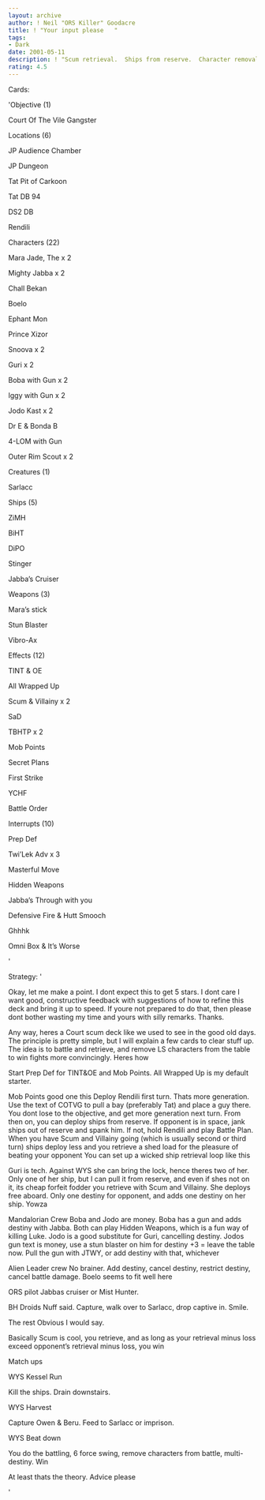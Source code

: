 ```yaml
---
layout: archive
author: ! Neil "ORS Killer" Goodacre
title: ! "Your input please   "
tags:
- Dark
date: 2001-05-11
description: ! "Scum retrieval.  Ships from reserve.  Character removal."
rating: 4.5
---
```

Cards: 

'Objective (1)


Court Of The Vile Gangster


Locations (6)


JP  Audience Chamber

JP  Dungeon

Tat  Pit of Carkoon

Tat  DB 94

DS2  DB

Rendili


Characters (22)


Mara Jade, The x 2

Mighty Jabba x 2

Chall Bekan 

Boelo

Ephant Mon

Prince Xizor

Snoova x 2

Guri x 2

Boba with Gun x 2

Iggy with Gun x 2

Jodo Kast x 2

Dr E & Bonda B

4-LOM with Gun

Outer Rim Scout x 2


Creatures (1)


Sarlacc


Ships (5)


ZiMH

BiHT

DiPO

Stinger

Jabba&#8217;s Cruiser


Weapons (3)


Mara&#8217;s stick

Stun Blaster

Vibro-Ax


Effects (12)


TINT & OE

All Wrapped Up

Scum & Villainy x 2

SaD

TBHTP x 2

Mob Points

Secret Plans

First Strike

YCHF

Battle Order


Interrupts (10)


Prep Def

Twi&#8217;Lek Adv x 3

Masterful Move

Hidden Weapons

Jabba&#8217;s Through with you

Defensive Fire & Hutt Smooch

Ghhhk

Omni Box & It&#8217;s Worse

'

Strategy: '

Okay, let me make a point.  I dont expect this to get 5 stars.  I dont care  I want good, constructive feedback with suggestions of how to refine this deck and bring it up to speed.  If youre not prepared to do that, then please dont bother wasting my time and yours with silly remarks.  Thanks.


Any way, heres a Court scum deck like we used to see in the good old days.  The principle is pretty simple, but I will explain a few cards to clear stuff up.  The idea is to battle and retrieve, and remove LS characters from the table to win fights more convincingly.  Heres how


Start Prep Def for TINT&OE and Mob Points.  All Wrapped Up is my default starter.


Mob Points  good one this  Deploy Rendili first turn.  Thats more generation.  Use the text of COTVG to pull a bay (preferably Tat) and place a guy there.  You dont lose to the objective, and get more generation next turn.  From then on, you can deploy ships from reserve.  If opponent is in space, jank ships out of reserve and spank him.  If not, hold Rendili and play Battle Plan.  When you have Scum and Villainy going (which is usually second or third turn) ships deploy less and you retrieve a shed load for the pleasure of beating your opponent  You can set up a wicked ship retrieval loop like this


Guri is tech.  Against WYS she can bring the lock, hence theres two of her.  Only one of her ship, but I can pull it from reserve, and even if shes not on it, its cheap forfeit fodder you retrieve with Scum and Villainy.  She deploys free aboard.  Only one destiny for opponent, and adds one destiny on her ship.  Yowza


Mandalorian Crew  Boba and Jodo are money.  Boba has a gun and adds destiny with Jabba.  Both can play Hidden Weapons, which is a fun way of killing Luke.  Jodo is a good substitute for Guri, cancelling destiny.  Jodos gun text is money, use a stun blaster on him for destiny +3 = leave the table now.  Pull the gun with JTWY, or add destiny with that, whichever


Alien Leader crew  No brainer.  Add destiny, cancel destiny, restrict destiny, cancel battle damage.  Boelo seems to fit well here


ORS  pilot Jabbas cruiser or Mist Hunter.


BH Droids  Nuff said.  Capture, walk over to Sarlacc, drop captive in.  Smile.


The rest  Obvious I would say.


Basically Scum is cool, you retrieve, and as long as your retrieval minus loss exceed opponent’s retrieval minus loss, you win


Match ups


WYS Kessel Run


Kill the ships.  Drain downstairs.


WYS Harvest


Capture Owen & Beru.  Feed to Sarlacc or imprison.


WYS Beat down


You do the battling, 6 force swing, remove characters from battle, multi-destiny.  Win


At least thats the theory.  Advice please


'